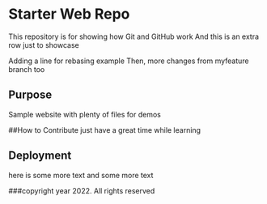 # Starter Web Repo

This repository is for showing how Git and GitHub work
And this is an extra row just to showcase

Adding a line for rebasing example
Then, more changes from myfeature branch too

## Purpose

Sample website with plenty of files for demos

##How to Contribute
just have a great time while learning

## Deployment
here is some more text
and some more text

###copyright
year 2022. All rights reserved